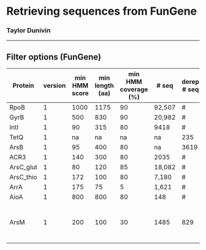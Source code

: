 # Retrieving sequences from FunGene
### Taylor Dunivin

---
## Filter options (FunGene)

| Protein |  version |min HMM score | min length (aa) | min HMM coverage (%) |  # seq | derep # seq | Comments |
| --------- | ----- | ---------- | --------- | -------- | -------- | -------- |:-----: |
| RpoB | 1 | 1000 | 1175 | 90 | 92,507 | # |  |
| GyrB | 1 | 500 | 830 | 90 | 20,982 | # |  |
| IntI | 1 | 90 | 315 | 80 | 9418 | # |  |
| TetQ | 1 | na | na | na | na | 235 | # | 
| ArsB | 1 | 95 | 400 | 80 | na | 3619 | # | 
| ACR3 | 1 | 140 | 300 | 80 | 2035 | # | # | 
| ArsC_glut | 1 | 80 | 120 | 85 | 18,082 | # | # | 
| ArsC_thio | 1 | 172 | 100 | 80 | 7,180 | # | # | 
| ArrA | 1 | 175 | 75 | 5 | 1,621 | # | # | 
| AioA | 1 | 800 | 800 | 80 | 148 | # | # | 
| ArsM | 1 | 200 | 100 | 30 | 1485 | 829 | only selected As-related seqs; sort aplhabetical | 
